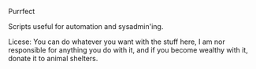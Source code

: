 Purrfect

Scripts useful for automation and sysadmin'ing.

Licese: You can do whatever you want with the stuff here, I am nor responsible for anything you do with it, and if you become wealthy with it, donate it to animal shelters.
